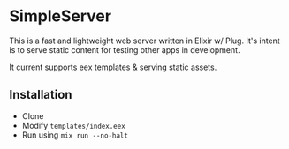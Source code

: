 # SimpleServer

This is a fast and lightweight web server written in Elixir w/ Plug.
It's intent is to serve static content for testing other apps in development.

It current supports eex templates & serving static assets.

## Installation

* Clone
* Modify `templates/index.eex`
* Run using `mix run --no-halt`